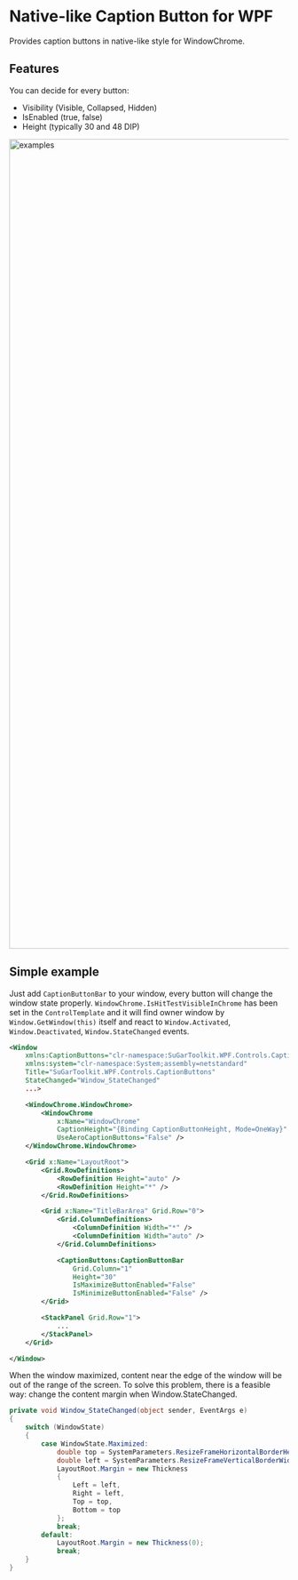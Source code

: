 # Native-like Caption Button for WPF

Provides caption buttons in native-like style for WindowChrome.

## Features

You can decide for every button:

- Visibility (Visible, Collapsed, Hidden)
- IsEnabled (true, false)
- Height (typically 30 and 48 DIP)

<img width="3313" height="1457" alt="examples" src="https://github.com/user-attachments/assets/d22adf3e-71ae-4831-a4e5-bddab9517c7e" />

## Simple example

Just add ```CaptionButtonBar``` to your window, every button will change the window state properly. ```WindowChrome.IsHitTestVisibleInChrome``` has been set in the ```ControlTemplate``` and it will find owner window by ```Window.GetWindow(this)``` itself and react to ```Window.Activated```, ```Window.Deactivated```, ```Window.StateChanged``` events.

``` xml
<Window
    xmlns:CaptionButtons="clr-namespace:SuGarToolkit.WPF.Controls.CaptionButtons;assembly=SuGarToolkit.WPF.Controls.CaptionButtons"
    xmlns:system="clr-namespace:System;assembly=netstandard"
    Title="SuGarToolkit.WPF.Controls.CaptionButtons"
    StateChanged="Window_StateChanged"
    ...>

    <WindowChrome.WindowChrome>
        <WindowChrome
            x:Name="WindowChrome"
            CaptionHeight="{Binding CaptionButtonHeight, Mode=OneWay}"
            UseAeroCaptionButtons="False" />
    </WindowChrome.WindowChrome>

    <Grid x:Name="LayoutRoot">
        <Grid.RowDefinitions>
            <RowDefinition Height="auto" />
            <RowDefinition Height="*" />
        </Grid.RowDefinitions>

        <Grid x:Name="TitleBarArea" Grid.Row="0">
            <Grid.ColumnDefinitions>
                <ColumnDefinition Width="*" />
                <ColumnDefinition Width="auto" />
            </Grid.ColumnDefinitions>

            <CaptionButtons:CaptionButtonBar
                Grid.Column="1"
                Height="30"
                IsMaximizeButtonEnabled="False"
                IsMinimizeButtonEnabled="False" />
        </Grid>

        <StackPanel Grid.Row="1">
            ...
        </StackPanel>
    </Grid>

</Window>
```

When the window maximized, content near the edge of the window will be out of the range of the screen. To solve this problem, there is a feasible way: change the content margin when Window.StateChanged.

``` C#
private void Window_StateChanged(object sender, EventArgs e)
{
    switch (WindowState)
    {
        case WindowState.Maximized:
            double top = SystemParameters.ResizeFrameHorizontalBorderHeight + SystemParameters.FixedFrameHorizontalBorderHeight;
            double left = SystemParameters.ResizeFrameVerticalBorderWidth + SystemParameters.FixedFrameVerticalBorderWidth;
            LayoutRoot.Margin = new Thickness
            {
                Left = left,
                Right = left,
                Top = top,
                Bottom = top
            };
            break;
        default:
            LayoutRoot.Margin = new Thickness(0);
            break;
    }
}
```
